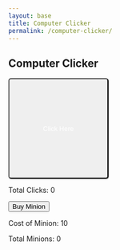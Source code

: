 ```yaml
---
layout: base
title: Computer Clicker
permalink: /computer-clicker/
---
```


## Computer Clicker
<style>
    .clicker {
        width: 200px;
        height: 200px;
        color: white;
        border-radius: 5px;
        box-shadow: 1px 1px 1px grey;
    }
</style>

<!-- Clicker Button-->
<button onclick="processClick()" class="clicker">Click Here</button>

<p id="total-clicks">Total Clicks: 0</p>

<!--Info on Minions -->
<button onclick="buyMinion()">Buy Minion</button>

<p id="minion-cost">Cost of Minion: 10</p>
<p id="total-minions">Total Minions: 0</p>

<script>
    let totalClicks = 0;

    // Upgrades go here
    let minion = 0;
    let minionCost = 0;

    // Add to total clicks
    function processClick() {
        totalClicks++;
    };

    function buyMinion() {
        if (totalClicks >= minionCost) {
            // Add a minion
            minion++;

            // Subtract Clicks from cost
            totalClicks -= minionCost;

            // Increase minion cost
            minionCost = 10 + (minion * minion)

            // Update HTML Displays
            document.getElementById("total-minions").innerHTML = `Total Minions: ${minion}`;
            document.getElementById("minion-cost").innerHTML = `Cost of Minion: ${minionCost}`;
            
        } else {
            alert("You don't have enough for this!");
        }
    }

    function applyUpgrades() {
        totalClicks += minion;
    }

    function updateTotalClicks() {
        document.getElementById("total-clicks").innerHTML = `Total Clicks: ${totalClicks}`;
    }

    setInterval(applyUpgrades, 1000);
    setInterval(updateTotalClicks, 10);
</script>